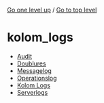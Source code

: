 <!-- generated by markdown-notes-tree -->

<!-- upward navigation links generated by markdown-notes-tree start here -->

[Go one level up](../SUMMARY.md) / [Go to top level](../../../../SUMMARY.md)

<!-- upward navigation links generated by markdown-notes-tree end here -->

# kolom_logs

<!-- optional markdown-notes-tree directory description starts here -->

<!-- optional markdown-notes-tree directory description ends here -->

- [Audit](audit.md)
- [Doublures](doublures.md)
- [Messagelog](messagelog.md)
- [Operationslog](operationlog.md)
- [Kolom Logs](README.md)
- [Serverlogs](serverlogs.md)
